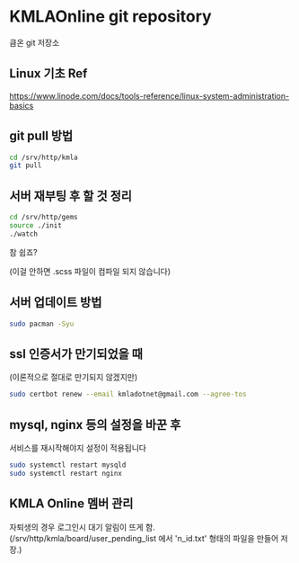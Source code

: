 # KMLAOnline git repository #

큼온 git 저장소

## Linux 기초 Ref ##

https://www.linode.com/docs/tools-reference/linux-system-administration-basics

## git pull 방법 ##

```bash
cd /srv/http/kmla
git pull
```

## 서버 재부팅 후 할 것 정리 ##

```bash
cd /srv/http/gems
source ./init
./watch
```

참 쉽죠?

(이걸 안하면 .scss 파일이 컴파일 되지 않습니다)

## 서버 업데이트 방법 ##

```bash
sudo pacman -Syu
```

## ssl 인증서가 만기되었을 때 ##

(이론적으로 절대로 만기되지 않겠지만)

```bash
sudo certbot renew --email kmladotnet@gmail.com --agree-tos
```

## mysql, nginx 등의 설정을 바꾼 후 ##

서비스를 재시작해야지 설정이 적용됩니다

```bash
sudo systemctl restart mysqld
sudo systemctl restart nginx
```

## KMLA Online 멤버 관리 ##

자퇴생의 경우 로그인시 대기 알림이 뜨게 함. (/srv/http/kmla/board/user_pending_list 에서 'n_id.txt' 형태의 파일을 만들어 저장.)